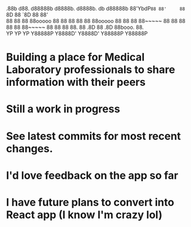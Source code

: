 .88b  d88. d88888b d8888b. d8888b. db      d88888b 
88'YbdP`88 88'     88  `8D 88  `8D 88      88'     
88  88  88 88ooooo 88   88 88   88 88      88ooooo 
88  88  88 88~~~~~ 88   88 88   88 88      88~~~~~ 
88  88  88 88.     88  .8D 88  .8D 88booo. 88.     
YP  YP  YP Y88888P Y8888D' Y8888D' Y88888P Y88888P 
                                                                  
# Building a place for Medical Laboratory professionals to share information with their peers

# Still a work in progress

# See latest commits for most recent changes.

# I'd love feedback on the app so far
# I have future plans to convert into React app (I know I'm crazy lol)
